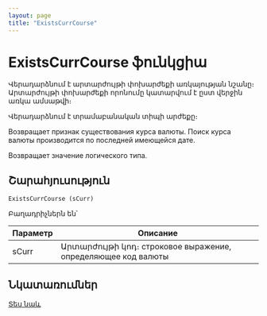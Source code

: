 ```yaml
---
layout: page
title: "ExistsCurrCourse"
---
```


# ExistsCurrCourse ֆունկցիա

Վերադարձնում է արտարժույթի փոխարժեքի առկայության նշանը։ Արտարժույթի փոխարժեքի որոնումը կատարվում է ըստ վերջին առկա ամսաթվի։

Վերադարձնում է տրամաբանական տիպի արժեքը։

Возвращает признак существования курса валюты. Поиск курса валюты производится по последней имеющейся дате.

Возвращает значение логического типа.

## Շարահյուսություն

```as4x
ExistsCurrCourse (sCurr) 
```
Բաղադրիչներն են՝

| Параметр | Описание |
|--|--|
| sCurr |  Արտարժույթի կոդ։ строковое выражение, определяющее код валюты |


## Նկատառումներ

[Տես նաև](CurValue.md)
